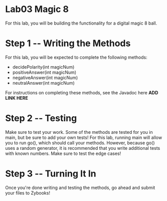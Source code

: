 # Lab03 Magic 8
For this lab, you will be building the functionality for a digital magic 8 ball.
# Step 1 -- Writing the Methods
For this lab, you will be expected to complete the following methods:
- decidePolarity(int magicNum)
- positiveAnswer(int magicNum)
- negativeAnswer(int magicNum)
- neutralAnswer(int magicNum)

For instructions on completing these methods, see the Javadoc here **ADD LINK HERE**

# Step 2 -- Testing
Make sure to test your work. Some of the methods are tested for you in main, but be sure to add your own tests!
For this lab, running main will allow you to run go(), which should call your methods. However, because go() uses a random generator, it is recommended that you write additional tests with known numbers. Make sure to test the edge cases!

# Step 3 -- Turning It In
Once you're done writing and testing the methods, go ahead and submit your files to Zybooks!

